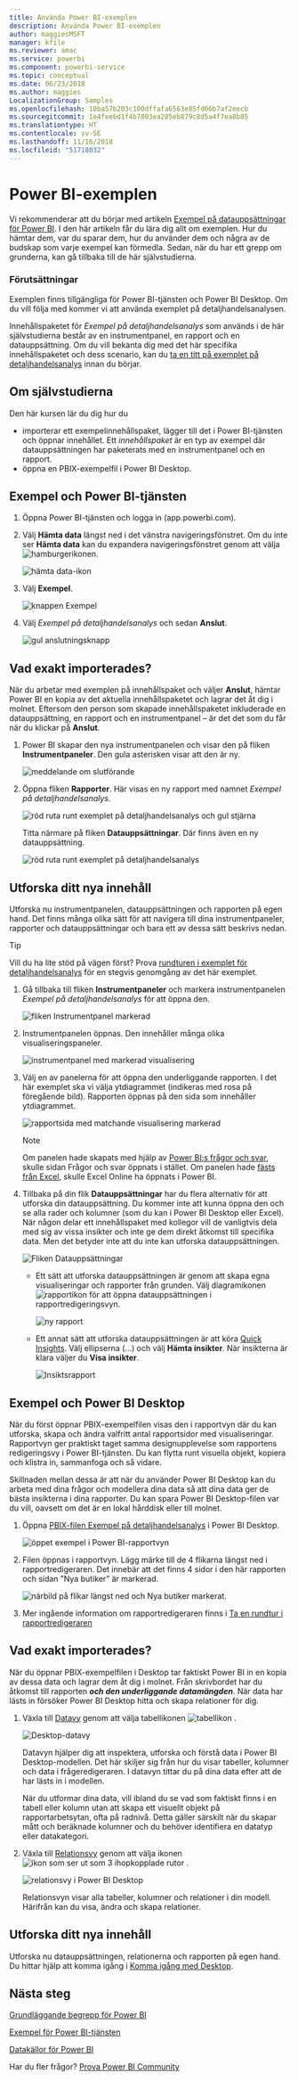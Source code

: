 ```yaml
---
title: Använda Power BI-exemplen
description: Använda Power BI-exemplen
author: maggiesMSFT
manager: kfile
ms.reviewer: amac
ms.service: powerbi
ms.component: powerbi-service
ms.topic: conceptual
ms.date: 06/23/2018
ms.author: maggies
LocalizationGroup: Samples
ms.openlocfilehash: 10ba57b203c100dffafa6563e85fd06b7af2eecb
ms.sourcegitcommit: 1e4fee6d1f4b7803ea285eb879c8d5a4f7ea8b85
ms.translationtype: HT
ms.contentlocale: sv-SE
ms.lasthandoff: 11/16/2018
ms.locfileid: "51718032"
---
```

# <a name="the-power-bi-samples"></a>Power BI-exemplen

Vi rekommenderar att du börjar med artikeln [Exempel på datauppsättningar för Power BI](sample-datasets.md). I den här artikeln får du lära dig allt om exemplen. Hur du hämtar dem, var du sparar dem, hur du använder dem och några av de budskap som varje exempel kan förmedla. Sedan, när du har ett grepp om grunderna, kan gå tillbaka till de här självstudierna.   

### <a name="prerequisites"></a>Förutsättningar
Exemplen finns tillgängliga för Power BI-tjänsten och Power BI Desktop. Om du vill följa med kommer vi att använda exemplet på detaljhandelsanalysen.

Innehållspaketet för *Exempel på detaljhandelsanalys* som används i de här självstudierna består av en instrumentpanel, en rapport och en datauppsättning.
Om du vill bekanta dig med det här specifika innehållspaketet och dess scenario, kan du [ta en titt på exemplet på detaljhandelsanalys](sample-retail-analysis.md) innan du börjar.

## <a name="about-this-tutorial"></a>Om självstudierna
Den här kursen lär du dig hur du 
- importerar ett exempelinnehållspaket, lägger till det i Power BI-tjänsten och öppnar innehållet. Ett *innehållspaket* är en typ av exempel där datauppsättningen har paketerats med en instrumentpanel och en rapport. 
-  öppna en PBIX-exempelfil i Power BI Desktop.


## <a name="samples-and-power-bi-service"></a>Exempel och Power BI-tjänsten

1. Öppna Power BI-tjänsten och logga in (app.powerbi.com).
2. Välj **Hämta data** längst ned i det vänstra navigeringsfönstret. Om du inte ser **Hämta data** kan du expandera navigeringsfönstret genom att välja ![hamburgerikonen](media/sample-tutorial-connect-to-the-samples/expand-nav.png).
   
   ![hämta data-ikon](media/sample-tutorial-connect-to-the-samples/pbi_getdata.png)
5. Välj **Exempel**.  
   
   ![knappen Exempel](media/sample-tutorial-connect-to-the-samples/pbi_samplesdownload.png)
6. Välj *Exempel på detaljhandelsanalys* och sedan **Anslut**.   
   
   ![gul anslutningsknapp](media/sample-tutorial-connect-to-the-samples/pbi_retailanalysissampleconnect.png)

## <a name="what-exactly-was-imported"></a>Vad exakt importerades?
När du arbetar med exemplen på innehållspaket och väljer **Anslut**, hämtar Power BI en kopia av det aktuella innehållspaketet och lagrar det åt dig i molnet. Eftersom den person som skapade innehållspaketet inkluderade en datauppsättning, en rapport och en instrumentpanel – är det det som du får när du klickar på **Anslut**. 

1. Power BI skapar den nya instrumentpanelen och visar den på fliken **Instrumentpaneler**. Den gula asterisken visar att den är ny.
   
   ![meddelande om slutförande](media/sample-tutorial-connect-to-the-samples/power-bi-new-dashboard.png)
2. Öppna fliken **Rapporter**.  Här visas en ny rapport med namnet *Exempel på detaljhandelsanalys*.
   
   ![röd ruta runt exemplet på detaljhandelsanalys och gul stjärna](media/sample-tutorial-connect-to-the-samples/power-bi-new-report.png)
   
   Titta närmare på fliken **Datauppsättningar**.  Där finns även en ny datauppsättning.
   
   ![röd ruta runt exemplet på detaljhandelsanalys](media/sample-tutorial-connect-to-the-samples/power-bi-new-dataset.png)

## <a name="explore-your-new-content"></a>Utforska ditt nya innehåll
Utforska nu instrumentpanelen, datauppsättningen och rapporten på egen hand. Det finns många olika sätt för att navigera till dina instrumentpaneler, rapporter och datauppsättningar och bara ett av dessa sätt beskrivs nedan.  

> [!TIP]
> Vill du ha lite stöd på vägen först?  Prova [rundturen i exemplet för detaljhandelsanalys](sample-retail-analysis.md) för en stegvis genomgång av det här exemplet.
> 
> 

1. Gå tillbaka till fliken **Instrumentpaneler** och markera instrumentpanelen *Exempel på detaljhandelsanalys* för att öppna den.    
   
   ![fliken Instrumentpanel markerad](media/sample-tutorial-connect-to-the-samples/power-bi-dashboards.png)
2. Instrumentpanelen öppnas.  Den innehåller många olika visualiseringspaneler.
   
   ![instrumentpanel med markerad visualisering](media/sample-tutorial-connect-to-the-samples/power-bi-dashboards2new.png)
3. Välj en av panelerna för att öppna den underliggande rapporten.  I det här exemplet ska vi välja ytdiagrammet (indikeras med rosa på föregående bild). Rapporten öppnas på den sida som innehåller ytdiagrammet.
   
    ![rapportsida med matchande visualisering markerad](media/sample-tutorial-connect-to-the-samples/power-bi-report.png)
   
   > [!NOTE]
   > Om panelen hade skapats med hjälp av [Power BI:s frågor och svar](consumer/end-user-q-and-a.md), skulle sidan Frågor och svar öppnats i stället. Om panelen hade [fästs från Excel](service-dashboard-pin-tile-from-excel.md), skulle Excel Online ha öppnats i Power BI.
   > 
   > 
1. Tillbaka på din flik **Datauppsättningar** har du flera alternativ för att utforska din datauppsättning.  Du kommer inte att kunna öppna den och se alla rader och kolumner (som du kan i Power BI Desktop eller Excel).  När någon delar ett innehållspaket med kollegor vill de vanligtvis dela med sig av vissa insikter och inte ge dem direkt åtkomst till specifika data. Men det betyder inte att du inte kan utforska datauppsättningen.  
   
   ![Fliken Datauppsättningar](media/sample-tutorial-connect-to-the-samples/power-bi-chart-icon2.png)
   
   * Ett sätt att utforska datauppsättningen är genom att skapa egna visualiseringar och rapporter från grunden.  Välj diagramikonen ![rapportikon](media/sample-tutorial-connect-to-the-samples/power-bi-chart-icon4.png) för att öppna datauppsättningen i rapportredigeringsvyn.
     
       ![ny rapport](media/sample-tutorial-connect-to-the-samples/power-bi-report-editing.png)
   * Ett annat sätt att utforska datauppsättningen är att köra [Quick Insights](consumer/end-user-insights.md). Välj ellipserna (...) och välj **Hämta insikter**. När insikterna är klara väljer du **Visa insikter**.
     
       ![Insiktsrapport](media/sample-tutorial-connect-to-the-samples/power-bi-insights.png)

## <a name="samples-and-power-bi-desktop"></a>Exempel och Power BI Desktop 
När du först öppnar PBIX-exempelfilen visas den i rapportvyn där du kan utforska, skapa och ändra valfritt antal rapportsidor med visualiseringar. Rapportvyn ger praktiskt taget samma designupplevelse som rapportens redigeringsvy i Power BI-tjänsten. Du kan flytta runt visuella objekt, kopiera och klistra in, sammanfoga och så vidare.

Skillnaden mellan dessa är att när du använder Power BI Desktop kan du arbeta med dina frågor och modellera dina data så att dina data ger de bästa insikterna i dina rapporter. Du kan spara Power BI Desktop-filen var du vill, oavsett om det är en lokal hårddisk eller till molnet.

1. Öppna [PBIX-filen Exempel på detaljhandelsanalys](http://download.microsoft.com/download/9/6/D/96DDC2FF-2568-491D-AAFA-AFDD6F763AE3/Retail%20Analysis%20Sample%20PBIX.pbix) i Power BI Desktop. 

    ![öppet exempel i Power BI-rapportvyn](media/sample-tutorial-connect-to-the-samples/power-bi-samples-desktop.png)

1. Filen öppnas i rapportvyn. Lägg märke till de 4 flikarna längst ned i rapportredigeraren. Det innebär att det finns 4 sidor i den här rapporten och sidan ”Nya butiker” är markerad. 

    ![närbild på flikar längst ned och Nya butiker markerat](media/sample-tutorial-connect-to-the-samples/power-bi-sample-tabs.png).

3. Mer ingående information om rapportredigeraren finns i [Ta en rundtur i rapportredigeraren](service-the-report-editor-take-a-tour.md)

## <a name="what-exactly-was-imported"></a>Vad exakt importerades?
När du öppnar PBIX-exempelfilen i Desktop tar faktiskt Power BI in en kopia av dessa data och lagrar dem åt dig i molnet. Från skrivbordet har du åtkomst till rapporten ***och den underliggande datamängden***. När data har lästs in försöker Power BI Desktop hitta och skapa relationer för dig.  

1. Växla till [Datavy](desktop-data-view.md) genom att välja tabellikonen ![tabellikon](media/sample-tutorial-connect-to-the-samples/power-bi-data-icon.png) .
 
    ![Desktop-datavy](media/sample-tutorial-connect-to-the-samples/power-bi-desktop-sample-data.png)

    Datavyn hjälper dig att inspektera, utforska och förstå data i Power BI Desktop-modellen. Det här skiljer sig från hur du visar tabeller, kolumner och data i frågeredigeraren. I datavyn tittar du på dina data efter att de har lästs in i modellen.

    När du utformar dina data, vill ibland du se vad som faktiskt finns i en tabell eller kolumn utan att skapa ett visuellt objekt på rapportarbetsytan, ofta på radnivå. Detta gäller särskilt när du skapar mått och beräknade kolumner och du behöver identifiera en datatyp eller datakategori.

1. Växla till [Relationsvy](desktop-relationship-view.md) genom att välja ikonen ![ikon som ser ut som 3 ihopkopplade rutor](media/sample-tutorial-connect-to-the-samples/power-bi-desktop-relationship-icon.png) .
 
    ![relationsvy i Power BI Desktop](media/sample-tutorial-connect-to-the-samples/power-bi-relationships.png)

    Relationsvyn visar alla tabeller, kolumner och relationer i din modell. Härifrån kan du visa, ändra och skapa relationer.

## <a name="explore-your-new-content"></a>Utforska ditt nya innehåll
Utforska nu datauppsättningen, relationerna och rapporten på egen hand. Du hittar hjälp att komma igång i [Komma igång med Desktop](desktop-getting-started.md).    


## <a name="next-steps"></a>Nästa steg
[Grundläggande begrepp för Power BI](consumer/end-user-basic-concepts.md)

[Exempel för Power BI-tjänsten](sample-datasets.md)

[Datakällor för Power BI](service-get-data.md)

Har du fler frågor? [Prova Power BI Community](http://community.powerbi.com/)

